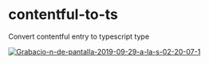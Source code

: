 # contentful-to-ts
Convert contentful entry to typescript type

<a href="https://ibb.co/SRWp0Jh"><img src="https://i.ibb.co/xJPQG3p/Grabacio-n-de-pantalla-2019-09-29-a-la-s-02-20-07-1.gif" alt="Grabacio-n-de-pantalla-2019-09-29-a-la-s-02-20-07-1" border="0"></a>

